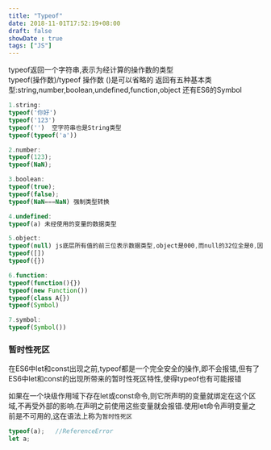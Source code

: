 ```yaml
---
title: "Typeof"
date: 2018-11-01T17:52:19+08:00
draft: false
showDate : true
tags: ["JS"]
---
```

typeof返回一个字符串,表示为经计算的操作数的类型
<br>typeof(操作数)/typeof 操作数  ()是可以省略的
返回有五种基本类型:string,number,boolean,undefined,function,object
还有ES6的Symbol
```js
1.string:
typeof('你好')
typeof('123')
typeof('')  空字符串也是String类型
typeof(typeof('a'))

2.number:
typeof(123);
typeof(NaN);

3.boolean:
typeof(true);
typeof(false);
typeof(NaN===NaN) 强制类型转换

4.undefined:
typeof(a) 未经使用的变量的数据类型

5.object:
typeof(null) js底层所有值的前三位表示数据类型,object是000,而null的32位全是0,因此也是object
typeof([])
typeof({})

6.function:
typeof(function(){})
typeof(new Function())
typeof(class A{})
typeof(Symbol)

7.symbol:
typeof(Symbol())
```
### 暂时性死区
在ES6中let和const出现之前,typeof都是一个完全安全的操作,即不会报错,但有了ES6中let和const的出现所带来的暂时性死区特性,使得typeof也有可能报错

如果在一个块级作用域下存在let或const命令,则它所声明的变量就绑定在这个区域,不再受外部的影响.在声明之前使用这些变量就会报错.使用let命令声明变量之前是不可用的,这在语法上称为`暂时性死区`
```js
typeof(a);   //ReferenceError
let a;
```
